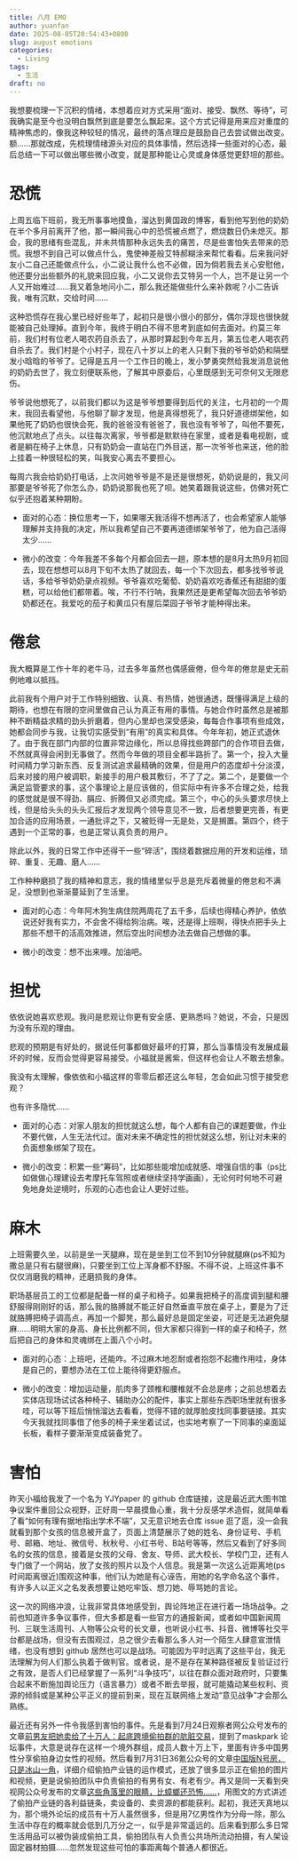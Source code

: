 ```yaml
---
title: 八月 EMO
author: yuanfan
date: 2025-08-05T20:54:43+0800
slug: august emotions
categories:
  - Living
tags:
  - 生活
draft: no
---
```


<!--more-->

我想要梳理一下沉积的情绪，本想着应对方式采用“面对、接受、飘然、等待”，可我确实是至今也没明白飘然到底是要怎么飘起来。这个方式记得是用来应对重度的精神焦虑的，像我这种较轻的情况，最终的落点理应是鼓励自己去尝试做出改变。额……那就改成，先梳理情绪源头对应的具体事情，然后选择一些面对的心态，最后总结一下可以做出哪些微小改变，就是那种能让心灵或身体感觉更舒坦的那些。

# 恐慌

上周五临下班前，我无所事事地摸鱼，溜达到黄国政的博客，看到他写到他的奶奶在半个多月前离开了他，那一瞬间我心中的恐慌被点燃了，燃烧数日仍未熄灭。那会，我的思绪有些混乱，并未共情那种永远失去的痛苦，尽是些害怕失去带来的恐慌。我想不到自己可以做点什么，鬼使神差般艾特郝糊涂来帮忙看看。后来我问好友小二自己还能做点什么，小二说让我什么也不必做，因为倘若我去关心安慰他，他还要分出些额外的礼貌来回应我，小二又说你去艾特另一个人，岂不是让另一个人又开始难过……我又着急地问小二，那么我还能做些什么来补救呢？小二告诉我，唯有沉默，交给时间……

这种恐慌存在我心里已经好些年了，起初只是很小很小的部分，偶尔浮现也很快就能被自己处理掉。直到今年，我终于明白不得不思考到底如何去面对。约莫三年前，我们村有位老人喝农药自杀去了，从那时算起到今年五月，第五位老人喝农药自杀去了。我们村是个小村子，现在八十岁以上的老人只剩下我的爷爷奶奶和隔壁发小晗晗的爷爷了。记得是五月一个工作日的晚上，发小梦勇突然给我发消息说他的奶奶去世了，我立刻便联系他，了解其中原委后，心里既感到无可奈何又无限悲伤。

爷爷说他想死了，以前我们都以为这是爷爷想要得到后代的关注，七月初的一个周末，我回去看望他，与他聊了聊才发现，他是真得想死了，我只好道德绑架他，如果他死了奶奶也很快会死，我的爸爸没有爸爸了，我也没有爷爷了，叫他不要死，他沉默地点了点头。以往每次离家，爷爷都是默默待在家里，或者是看电视剧，或者是躺在椅子上休息，只有奶奶会一直站在门外目送，那一次爷爷也来送，他的脸上挂着一种很轻松的笑，叫我安心离去不要担心。

每周六我会给奶奶打电话，上次问她爷爷是不是还是很想死，奶奶说是的，我又问那要是爷爷死了你怎么办，奶奶说那我也死了呗。她笑着跟我说这些，仿佛对死亡似乎还抱着某种期盼。

+ 面对的心态：换位思考一下，如果哪天我活得不想再活了，也会希望家人能够理解并支持我的决定，所以我希望自己不要再道德绑架爷爷了，他为自己活得太少……

+ 微小的改变：今年我差不多每个月都会回去一趟，原本想的是8月太热9月初回去，现在想想可以8月下旬不太热了就回去，每一个下次回去，都多找爷爷说话，多给爷爷奶奶录点视频。爷爷喜欢吃葡萄、奶奶喜欢吃香蕉还有甜甜的蛋糕，可以给他们都带着。唉，不行不行呐，我果然还是更希望每次回去爷爷奶奶都还在。我爱吃的茄子和黄瓜只有屋后菜园子爷爷才能种得出来。

# 倦怠

我大概算是工作十年的老牛马，过去多年虽然也偶感疲倦，但今年的倦怠是史无前例地难以抵挡。

此前我有个用户对于工作特别细致、认真、有热情，她很通透，既懂得满足上级的期待，也想在有限的空间里做自己认为真正有用的事情。与她合作时虽然总是被那种不断精益求精的劲头折磨着，但内心里却也深受感染，每每合作事项有些成效，她都会同步与我，让我切实感受到“有用”的真实和具体。今年年初，她正式退休了。由于我在部门内部的位置非常边缘化，所以总得找些跨部门的合作项目去做，不然就真得会闲到无事做了。然而今年做的项目全都半路折了。第一个，投入大量时间精力学习新东西、反复测试追求最精确的效果，但是用户的态度却十分淡漠，后来对接的用户被调职，新接手的用户极其敷衍，不了了之。第二个，是要做一个满足监管要求的事，这个事理论上是应该做的，但实际中有许多不合理之处，给我的感觉就是很不得劲、膈应、折腾但又必须完成。第三个，中心的头头要求尽快上线，但是给头头的头头汇报后才发现两个领导意见不一致，后者想要更完善，有更加合适的应用场景，一通批评之下，又被贬得一无是处，又是搁置。第四个，终于遇到一个正常的事，也是正常认真负责的用户。

除此以外，我的日常工作中还得干一些“碎活”，围绕着数据应用的开发和运维，琐碎、重复、无趣、磨人……

工作种种磨损了我的精神和意志，我的情绪里似乎总是充斥着微量的倦怠和不满足，没想到也渐渐蔓延到了生活里。

+ 面对的心态：今年阿木狗生病住院两周花了五千多，后续也得精心养护，依依说还好我有实力，不会舍不得给狗治病。唉，还是得上班啊，得快点把手头上那些不想干的活高效推进，然后空出时间想办法去做自己想做的事。

+ 微小的改变：想不出来哩。加油吧。

# 担忧

依依说她喜欢悲观。我问是悲观让你更有安全感、更熟悉吗？她说，不会，只是因为没有乐观的理由。

悲观的预期是有好处的，据说任何事都做好最坏的打算，那么当事情没有发展成最坏的时候，反而会觉得更容易接受。小福就是酱紫，但这样也会让人不敢去想象。

我没有太理解，像依依和小福这样的零零后都还这么年轻，怎会如此习惯于接受悲观？

也有许多隐忧……

+ 面对的心态：对家人朋友的担忧就这么想，每个人都有自己的课题要做，作业不要代做，人生无法代过。面对未来不确定性的担忧就这么想，别让对未来的负面想象绑架了现在。

+ 微小的改变：积累一些“筹码”，比如那些能增加成就感、增强自信的事（ps比如做做心理建设去考摩托车驾照或者继续坚持学画画），无论何时何地不可避免地身处逆境时，乐观的心态也会让人更好过些。

# 麻木

上班需要久坐，以前是坐一天腿麻，现在是坐到工位不到10分钟就腿麻(ps不知为撒总是只有右腿很麻)，只要坐到工位上浑身都不舒服。不得不说，上班这件事不仅仅消磨我的精神，还磨损我的身体。

职场基层员工的工位都是配备一样的桌子和椅子。如果我把椅子的高度调到腿和腰舒服得刚刚好的话，那么我的胳膊就不能正好自然垂直平放在桌子上，要是为了迁就胳膊把椅子调高点，再加一个脚凳，那么最好总是固定坐姿，可还是无法避免腿麻……明明大家的身高、身长比例都不同，但大家都只得到一样的桌子和椅子，然后把自己的身体和灵魂绑在上面八个小时。

+ 面对的心态：上班吧，还能咋。不过麻木地忍耐或者抱怨不起撒作用哇，身体是自己的，要想办法在工位上能待得更舒服点。

+ 微小的改变：增加运动量，肌肉多了颈椎和腰椎就不会总是疼；之前总想着去实体店现场试试各种椅子、辅助办公的配件，事实上那些东西职场里就有很多哇，可以等下班后悄悄溜达去看看，觉得不错的就厚脸皮找同事要链接。其实今天我就找同事借了他多的椅子来坐着试试，也实地考察了一下同事的桌面延长板，看样子要渐渐变成装备党了。

# 害怕

昨天小福给我发了一个名为 YJYpaper 的 github 仓库链接，这是最近武大图书馆争议案件重回公众视野，正好周一早晨摸鱼心重，我十分反感学术造假，就简单看了看“如何有理有据地指出学术不端”，又无意识地去仓库 issue 逛了逛，没一会我就看到那个女孩的信息被开盒了，页面上清楚展示了她的姓名、身份证号、手机号、邮箱、地址、微信号、秋秋号、小红书号、B站号等等，然后又看到了好多同名的女孩的信息，接着是女孩的父母、舍友、导师、武大校长、学校门卫，还有人专门做了一个网站，放了女孩的照片以及个人信息。我是第一次这么近距离地(ps时间距离很近)围观这种事，他们认为她是有心诬告，用她的名字命名这个事件，有许多人以正义之名发表想要让她吃牢饭、想刀她、辱骂她的言论。

这一次的网络冲浪，让我非常具体地感受到，舆论阵地正在进行着一场场战争。之前也知道许多争议事件，但大多都是看一些官方的通报新闻，或者如中国新闻周刊、三联生活周刊、人物等公众号的长文章，也听说小红书、抖音、微博等社交平台都是战场，但没有去围观过，总之很少去看那么多人对一个陌生人肆意宣泄情绪，也没有想到 github 居然也可以是战场。可能因为平时远离了这些平台，我无法理解为何人们那么执着于做判官。或者说，是不是存在某种路径被反复验证过行之有效，是否人们已经掌握了一系列“斗争技巧”，以往在群众面对政府时，只要集合起来不断施加舆论压力（语言暴力）或者不断去举报，就可能撬动某些权利、资源的倾斜或是某种公平正义的提前到来，现在互联网络上发动“意见战争”才会那么熟练。

最近还有另外一件令我感到害怕的事件。先是看到7月24日观察者网公众号发布的文章[前男友把她卖给了十万人：起底跨境偷拍群的肮脏交易](https://mp.weixin.qq.com/s/5wrrKZe5CKO_nEFuDD6Y8Q)，提到了maskpark 论坛事件，大意是说存在这样一个境外群组，成员人数十万上下，里面有许多中国男性分享偷拍身边女性的视频。然后看到7月31日36氪公众号的文章[中国版N号房，只是冰山一角](https://mp.weixin.qq.com/s/SSqWG8hv6UfAdDT1mU6wQA)，详细介绍偷拍产业链的运作模式，还放了很多显示正在偷拍的图片和视频，更是说偷拍团队中负责偷拍的有男有女、有老有少。再又是同一天看到央视网公众号发布的文章[这些角落里的眼睛，比蟑螂还恐怖……](https://mp.weixin.qq.com/s/fJrXPQC2PGd_aP61KPhxtA)，用图文的方式讲述了偷拍产业链的各利益链条，卖设备的、卖资源的都能获利。起初，我还天真地以为，那个境外论坛的成员有十万人虽然很多，但是用7亿男性作为分母一除，那么生活中存在的概率就会低到几万分之一，似乎是非常遥远的。后来看到那么多日常生活用品可以被伪装成偷拍工具，偷拍团队有人负责公共场所流动拍摄，有人架设固定器材拍摄……忽然发现这些可怕的事距离每个普通人都很近。

